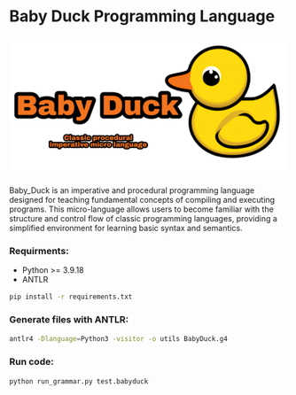# **Baby Duck Programming Language**

![alt text](/public/img/babyDuck.png)

Baby_Duck is an imperative and procedural programming language designed for teaching fundamental concepts of compiling and executing programs. This micro-language allows users to become familiar with the structure and control flow of classic programming languages, providing a simplified environment for learning basic syntax and semantics.


### **Requirments:**
- Python >= 3.9.18
- ANTLR

```bash
pip install -r requirements.txt
```

### **Generate files with ANTLR:**
```bash
antlr4 -Dlanguage=Python3 -visitor -o utils BabyDuck.g4
```

### **Run code:**
```bash
python run_grammar.py test.babyduck
```
